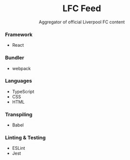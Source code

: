 <div align="center">
  <h1>LFC Feed</h1>
  <p>Aggregator of official Liverpool FC content</p>
</div>

### Framework
- React

### Bundler
- webpack

### Languages
- TypeScript
- CSS
- HTML

### Transpiling
- Babel

### Linting & Testing
- ESLint
- Jest